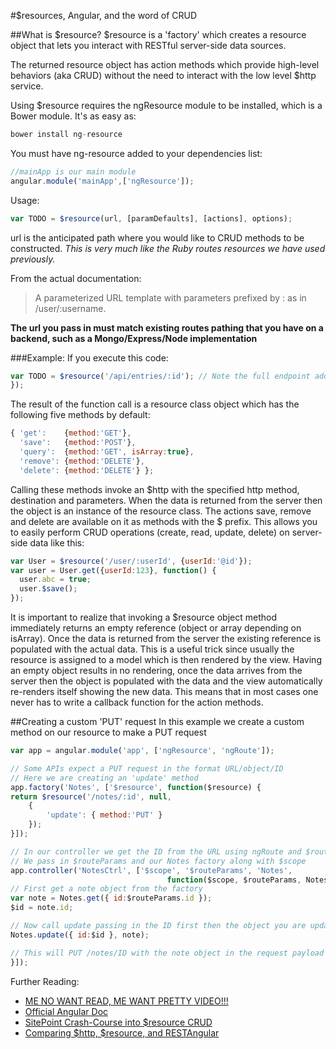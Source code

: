 #$resources, Angular, and the word of CRUD

##What is $resource?
$resource is a 'factory' which creates a resource object that lets you interact with RESTful server-side data sources.

The returned resource object has action methods which provide high-level behaviors (aka CRUD) without the need to interact with the low level $http service.

Using $resource requires the ngResource module to be installed, which is a Bower module. It's as easy as:

```javascript
bower install ng-resource
```

You must have ng-resource added to your dependencies list:

```javascript 
//mainApp is our main module
angular.module('mainApp',['ngResource']); 
```

Usage:

```javascript
var TODO = $resource(url, [paramDefaults], [actions], options);
```

url is the anticipated path where you would like to CRUD methods to be constructed. *This is very much like the Ruby routes resources we have used previously.*

From the actual documentation:
> A parameterized URL template with parameters prefixed by : as in /user/:username. 

**The url you pass in must match existing routes pathing that you have on a backend, such as a Mongo/Express/Node implementation**

###Example:
If you execute this code:

```javascript
var TODO = $resource('/api/entries/:id'); // Note the full endpoint address
});
```

The result of the function call is a resource class object which has the following five methods by default:

```javascript
{ 'get':    {method:'GET'},
  'save':   {method:'POST'},
  'query':  {method:'GET', isArray:true},
  'remove': {method:'DELETE'},
  'delete': {method:'DELETE'} };
```
Calling these methods invoke an $http with the specified http method, destination and parameters. When the data is returned from the server then the object is an instance of the resource class. The actions save, remove and delete are available on it as methods with the $ prefix. This allows you to easily perform CRUD operations (create, read, update, delete) on server-side data like this:

```javascript
var User = $resource('/user/:userId', {userId:'@id'});
var user = User.get({userId:123}, function() {
  user.abc = true;
  user.$save();
});
```

It is important to realize that invoking a $resource object method immediately returns an empty reference (object or array depending on isArray). Once the data is returned from the server the existing reference is populated with the actual data. This is a useful trick since usually the resource is assigned to a model which is then rendered by the view. Having an empty object results in no rendering, once the data arrives from the server then the object is populated with the data and the view automatically re-renders itself showing the new data. This means that in most cases one never has to write a callback function for the action methods.


##Creating a custom 'PUT' request
In this example we create a custom method on our resource to make a PUT request

```javascript
var app = angular.module('app', ['ngResource', 'ngRoute']);

// Some APIs expect a PUT request in the format URL/object/ID
// Here we are creating an 'update' method
app.factory('Notes', ['$resource', function($resource) {
return $resource('/notes/:id', null,
    {
        'update': { method:'PUT' }
    });
}]);

// In our controller we get the ID from the URL using ngRoute and $routeParams
// We pass in $routeParams and our Notes factory along with $scope
app.controller('NotesCtrl', ['$scope', '$routeParams', 'Notes',
                                   function($scope, $routeParams, Notes) {
// First get a note object from the factory
var note = Notes.get({ id:$routeParams.id });
$id = note.id;

// Now call update passing in the ID first then the object you are updating
Notes.update({ id:$id }, note);

// This will PUT /notes/ID with the note object in the request payload
}]);
```



Further Reading:
 - [ME NO WANT READ, ME WANT PRETTY VIDEO!!!](https://www.youtube.com/watch?v=3wnBWj45EK0)
 - [Official Angular Doc](https://docs.angularjs.org/api/ngResource/service/$resource)
 - [SitePoint Crash-Course into $resource CRUD](http://www.sitepoint.com/creating-crud-app-minutes-angulars-resource/)
 -  [Comparing $http, $resource, and RESTAngular](http://sauceio.com/index.php/2014/07/angularjs-data-models-http-vs-resource-vs-restangular/)

